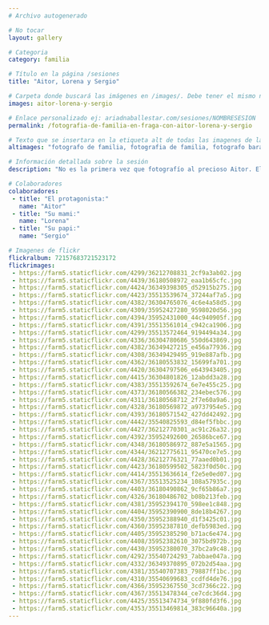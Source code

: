 ```yaml
---
# Archivo autogenerado

# No tocar
layout: gallery

# Categoria
category: familia

# Título en la página /sesiones
title: "Aitor, Lorena y Sergio"

# Carpeta donde buscará las imágenes en /images/. Debe tener el mismo nombre y sin espacios
images: aitor-lorena-y-sergio

# Enlace personalizado ej: ariadnaballestar.com/sesiones/NOMBRESESION
permalink: /fotografia-de-familia-en-fraga-con-aitor-lorena-y-sergio

# Texto que se insertara en la etiqueta alt de todas las imagenes de la sesión
altimages: "fotografo de familia, fotografia de familia, fotografo barato, fotografo profesional, fotografo en fraga, sesion de fotos en familia"

# Información detallada sobre la sesión
description: "No es la primera vez que fotografío al precioso Aitor. El año pasado, su mamá ya me contactó para hacerse unas fotos con él y este año han repetido, ¡con papá también!  Aitor se portó genial y aguanto estupendo toda la sesión. También hay que decir que tuvo una buena sesión de mimos, abrazos y muuuchos besitos de sus papis y eso, alegra a cualquiera. :)"

# Colaboradores
colaboradores:
 - title: "El protagonista:"
   name: "Aitor"
 - title: "Su mami:"
   name: "Lorena"
 - title: "Su papi:"
   name: "Sergio"

# Imagenes de flickr
flickralbum: 72157683721523172
flickrimages:
 - https://farm5.staticflickr.com/4299/36212708831_2cf9a3ab02.jpg
 - https://farm5.staticflickr.com/4439/36180508972_eaa1b65cfc.jpg
 - https://farm5.staticflickr.com/4424/36349398305_d52915b275.jpg
 - https://farm5.staticflickr.com/4423/35513539674_37244af7a5.jpg
 - https://farm5.staticflickr.com/4382/36304765076_4c6e4a58d5.jpg
 - https://farm5.staticflickr.com/4309/35952427280_9598020d56.jpg
 - https://farm5.staticflickr.com/4394/35952431000_44c940905f.jpg
 - https://farm5.staticflickr.com/4391/35513561014_c942ca1906.jpg
 - https://farm5.staticflickr.com/4299/35513572464_9194494a34.jpg
 - https://farm5.staticflickr.com/4336/36304780686_550d643869.jpg
 - https://farm5.staticflickr.com/4382/36349427215_e456a77936.jpg
 - https://farm5.staticflickr.com/4308/36349429495_919e887afb.jpg
 - https://farm5.staticflickr.com/4362/36180553832_15699fa701.jpg
 - https://farm5.staticflickr.com/4420/36304797506_e643943405.jpg
 - https://farm5.staticflickr.com/4415/36304801826_12abdd3a28.jpg
 - https://farm5.staticflickr.com/4383/35513592674_6e7e455c25.jpg
 - https://farm5.staticflickr.com/4373/36180566382_234ebec576.jpg
 - https://farm5.staticflickr.com/4311/36180568712_2f7e60a9a6.jpg
 - https://farm5.staticflickr.com/4328/36180569872_a9737954e5.jpg
 - https://farm5.staticflickr.com/4393/36180571542_427dd42492.jpg
 - https://farm5.staticflickr.com/4442/35540825593_d84ef5fbbc.jpg
 - https://farm5.staticflickr.com/4427/36212770301_ac91c26a32.jpg
 - https://farm5.staticflickr.com/4392/35952492600_26586bce67.jpg
 - https://farm5.staticflickr.com/4348/36180586972_887e5a1565.jpg
 - https://farm5.staticflickr.com/4344/36212775611_95470ce7e5.jpg
 - https://farm5.staticflickr.com/4428/36212776321_77aaed0b01.jpg
 - https://farm5.staticflickr.com/4423/36180599502_5823f0d50c.jpg
 - https://farm5.staticflickr.com/4414/35513636614_f2e5e0ed07.jpg
 - https://farm5.staticflickr.com/4367/35513525234_108a57935c.jpg
 - https://farm5.staticflickr.com/4403/36180490862_9cf65b86a7.jpg
 - https://farm5.staticflickr.com/4326/36180486702_b08b213feb.jpg
 - https://farm5.staticflickr.com/4381/35952394170_598ee1c848.jpg
 - https://farm5.staticflickr.com/4404/35952390900_8de18b4267.jpg
 - https://farm5.staticflickr.com/4350/35952388940_d1f3425c01.jpg
 - https://farm5.staticflickr.com/4360/35952387810_defb5983ed.jpg
 - https://farm5.staticflickr.com/4405/35952385290_b71ac6e474.jpg
 - https://farm5.staticflickr.com/4408/35952382610_3075bd972b.jpg
 - https://farm5.staticflickr.com/4430/35952380070_37bc2a9c48.jpg
 - https://farm5.staticflickr.com/4292/35540724293_7abbae047a.jpg
 - https://farm5.staticflickr.com/4332/36349370895_072b2d54aa.jpg
 - https://farm5.staticflickr.com/4381/35540707383_79887ff1bc.jpg
 - https://farm5.staticflickr.com/4310/35540699683_ccdfd4de76.jpg
 - https://farm5.staticflickr.com/4366/35952367550_3cd7366c22.jpg
 - https://farm5.staticflickr.com/4367/35513478344_ce7cdc36d4.jpg
 - https://farm5.staticflickr.com/4425/35513474734_9f880fd3f6.jpg
 - https://farm5.staticflickr.com/4353/35513469814_383c96640a.jpg
---
```

